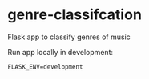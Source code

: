 # genre-classifcation
Flask app to classify genres of music


Run app locally in development:

```
FLASK_ENV=development
```